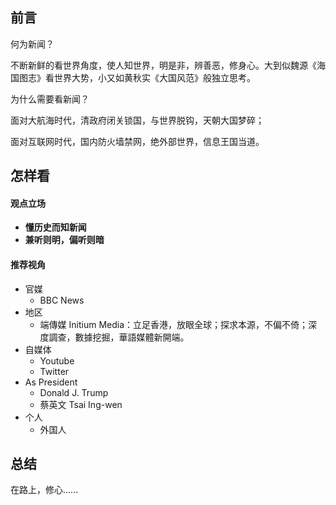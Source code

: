 ## 前言

何为新闻？

不断新鲜的看世界角度，使人知世界，明是非，辨善恶，修身心。大到似魏源《海国图志》看世界大势，小又如黄秋实《大国风范》般独立思考。

为什么需要看新闻？

面对大航海时代，清政府闭关锁国，与世界脱钩，天朝大国梦碎；

面对互联网时代，国内防火墙禁网，绝外部世界，信息王国当道。

## 怎样看

#### 观点立场

-   **懂历史而知新闻**
-   **兼听则明，偏听则暗**

#### 推荐视角

-   官媒
    -   BBC News
-   地区
    -   端傳媒 Initium Media：立足香港，放眼全球；探求本源，不偏不倚；深度調查，數據挖掘，華語媒體新開端。
-   自媒体
    -   Youtube
    -   Twitter
-   As President
    -   Donald J. Trump
    -   蔡英文 Tsai Ing-wen
-   个人
    -   外国人

## 总结

在路上，修心......
